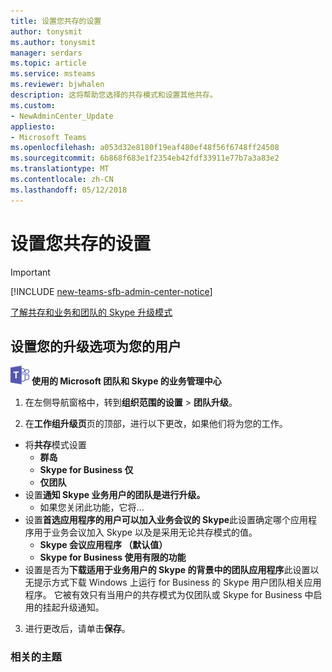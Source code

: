 ```yaml
---
title: 设置您共存的设置
author: tonysmit
ms.author: tonysmit
manager: serdars
ms.topic: article
ms.service: msteams
ms.reviewer: bjwhalen
description: 这将帮助您选择的共存模式和设置其他共存。
ms.custom:
- NewAdminCenter_Update
appliesto:
- Microsoft Teams
ms.openlocfilehash: a053d32e8180f19eaf480ef48f56f6748ff24508
ms.sourcegitcommit: 6b868f683e1f2354eb42fdf33911e77b7a3a83e2
ms.translationtype: MT
ms.contentlocale: zh-CN
ms.lasthandoff: 05/12/2018
---
```

# <a name="setting-your-coexistence-settings"></a>设置您共存的设置


> [!IMPORTANT]
> [!INCLUDE [new-teams-sfb-admin-center-notice](includes/new-teams-sfb-admin-center-notice.md)]

<Intro text here>

[了解共存和业务和团队的 Skype 升级模式](upgrade-and-coexistence-of-skypeforbusiness-and-teams.md)

## <a name="setting-your-upgrade-options-for-your-users"></a>设置您的升级选项为您的用户

![团队-徽标-30x30.png](media/teams-logo-30x30.png) **使用的 Microsoft 团队和 Skype 的业务管理中心**

1. 在左侧导航窗格中，转到**组织范围的设置** > **团队升级**。 

2. 在**工作组升级页**页的顶部，进行以下更改，如果他们将为您的工作。
- 将**共存**模式设置
    - **群岛**
    - **Skype for Business 仅**
    - **仅团队**
- 设置**通知 Skype 业务用户的团队是进行升级。**
    - 如果您关闭此功能，它将...
- 设置**首选应用程序的用户可以加入业务会议的 Skype**此设置确定哪个应用程序用于业务会议加入 Skype 以及是采用无论共存模式的值。
    - **Skype 会议应用程序 （默认值）**
    - **Skype for Business 使用有限的功能**
- 设置是否为**下载适用于业务用户的 Skype 的背景中的团队应用程序**此设置以无提示方式下载 Windows 上运行 for Business 的 Skype 用户团队相关应用程序。 它被有效只有当用户的共存模式为仅团队或 Skype for Business 中启用的挂起升级通知。
3. 进行更改后，请单击**保存**。


### <a name="related-topic"></a>相关的主题
